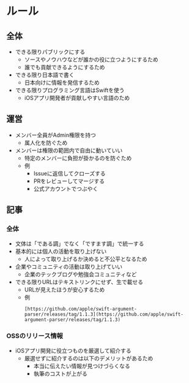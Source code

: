# ルール

## 全体

- できる限りパブリックにする
  - ソースやノウハウなどが誰かの役に立つようにするため
  - 誰でも貢献できるようにするため
- できる限り日本語で書く
  - 日本向けに情報を発信するため
- できる限りプログラミング言語はSwiftを使う
  - iOSアプリ開発者が貢献しやすい言語のため

## 運営

- メンバー全員がAdmin権限を持つ
  - 属人化を防ぐため
- メンバーは権限の範囲内で自由に動いていい
  - 特定のメンバーに負担が掛かるのを防ぐため
  - 例
    - Issueに返信してクローズする
    - PRをレビューしてマージする
    - 公式アカウントでつぶやく

## 記事

### 全体

- 文体は「である調」でなく「ですます調」で統一する
- 基本的には個人の活動を取り上げない
  - 人によって取り上げるか決めると不公平となるため
- 企業やコミュニティの活動は取り上げていい
  - 企業のテックブログや勉強会コミュニティなど
- できる限りURLはテキストリンクにせず、生で載せる
  - URLが見えたほうが安心するため
  - 例  
    ```
    [https://github.com/apple/swift-argument-parser/releases/tag/1.1.3](https://github.com/apple/swift-argument-parser/releases/tag/1.1.3)
    ```

### OSSのリリース情報

- iOSアプリ開発に役立つものを厳選して紹介する
  - 厳選せずに紹介するのは以下のデメリットがあるため
    - 本当に伝えたい情報が見つけづらくなる
    - 執筆のコストが上がる
